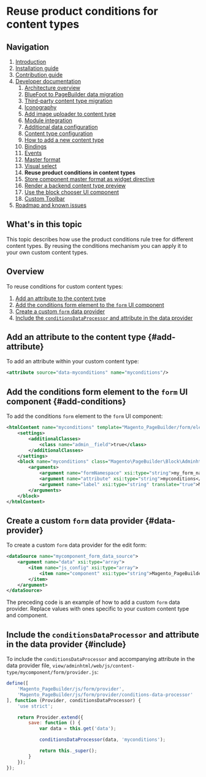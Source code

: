 # Reuse product conditions for content types

## Navigation

1. [Introduction]
2. [Installation guide]
3. [Contribution guide]
4. [Developer documentation]
    1. [Architecture overview]
    1. [BlueFoot to PageBuilder data migration]
    1. [Third-party content type migration]
    1. [Iconography]
    2. [Add image uploader to content type]
    1. [Module integration]
    1. [Additional data configuration]
    1. [Content type configuration]
    1. [How to add a new content type]
    1. [Bindings]
    1. [Events]
    1. [Master format]
    1. [Visual select] 
    1. **Reuse product conditions in content types**
    1. [Store component master format as widget directive]
    1. [Render a backend content type preview]
    1. [Use the block chooser UI component]
    1. [Custom Toolbar]
5. [Roadmap and known issues]

[Introduction]: README.md
[Contribution guide]: CONTRIBUTING.md
[Installation guide]: install.md
[Developer documentation]: developer-documentation.md
[Architecture overview]: architecture-overview.md
[BlueFoot to PageBuilder data migration]: bluefoot-data-migration.md
[Third-party content type migration]: new-content-type-example.md
[Iconography]: iconography.md
[Add image uploader to content type]: image-uploader.md
[Module integration]: module-integration.md
[Additional data configuration]: custom-configuration.md
[Content type configuration]: content-type-configuration.md
[How to add a new content type]: how-to-add-new-content-type.md
[Bindings]: bindings.md
[Events]: events.md
[Master format]: master-format.md
[Visual select]: visual-select.md
[Reuse product conditions in content types]: product-conditions.md
[Store component master format as widget directive]: widget-directive.md
[Render a backend content type preview]: content-type-preview.md
[Use the block chooser UI component]: block-chooser-component.md
[Custom Toolbar]: toolbar.md
[Roadmap and known issues]: roadmap.md


## What's in this topic
This topic describes how use the product conditions rule tree for different content types. By reusing the conditions mechanism you can apply it to your own custom content types.


## Overview

To reuse conditions for custom content types:
1. [Add an attribute to the content type](#add-attribute)
2. [Add the conditions form element to the `form` UI component](#add-conditions)
3. [Create a custom `form` data provider](#data-provider)
4. [Include the `conditionsDataProcessor` and attribute in the data provider](#include)

## Add an attribute to the content type {#add-attribute}

To add an attribute within your custom content type:

``` xml
<attribute source="data-myconditions" name="myconditions"/>
 ```

## Add the conditions form element to the `form` UI component {#add-conditions}

To add the conditions `form` element to the `form` UI component:

``` xml
<htmlContent name="myconditions" template="Magento_PageBuilder/form/element/widget-conditions">
    <settings>
        <additionalClasses>
            <class name="admin__field">true</class>
        </additionalClasses>
    </settings>
    <block name="myconditions" class="Magento\PageBuilder\Block\Adminhtml\Form\Element\Conditions">
        <arguments>
            <argument name="formNamespace" xsi:type="string">my_form_namespace</argument>
            <argument name="attribute" xsi:type="string">myconditions</argument>
            <argument name="label" xsi:type="string" translate="true">My Conditions</argument>
        </arguments>
    </block>
</htmlContent>
```

## Create a custom `form` data provider {#data-provider}

To create a custom `form` data provider for the edit form:

``` xml
<dataSource name="mycomponent_form_data_source">
    <argument name="data" xsi:type="array">
        <item name="js_config" xsi:type="array">
            <item name="component" xsi:type="string">Magento_PageBuilder/js/content-type/mycomponent/form/provider</item>
        </item>
    </argument>
</dataSource>
```

The preceding code is an example of how to add a custom `form` data provider. Replace values with ones specific to your custom content type and component.

## Include the `conditionsDataProcessor` and attribute in the data provider {#include}

To include the `conditionsDataProcessor` and accompanying attribute in the data provider file, `view/adminhtml/web/js/content-type/mycomponent/form/provider.js`:

``` js
define([
    'Magento_PageBuilder/js/form/provider',
    'Magento_PageBuilder/js/form/provider/conditions-data-processor'
], function (Provider, conditionsDataProcessor) {
    'use strict';

    return Provider.extend({
        save: function () {
            var data = this.get('data');

            conditionsDataProcessor(data, 'myconditions');

            return this._super();
        }
    });
});
```
